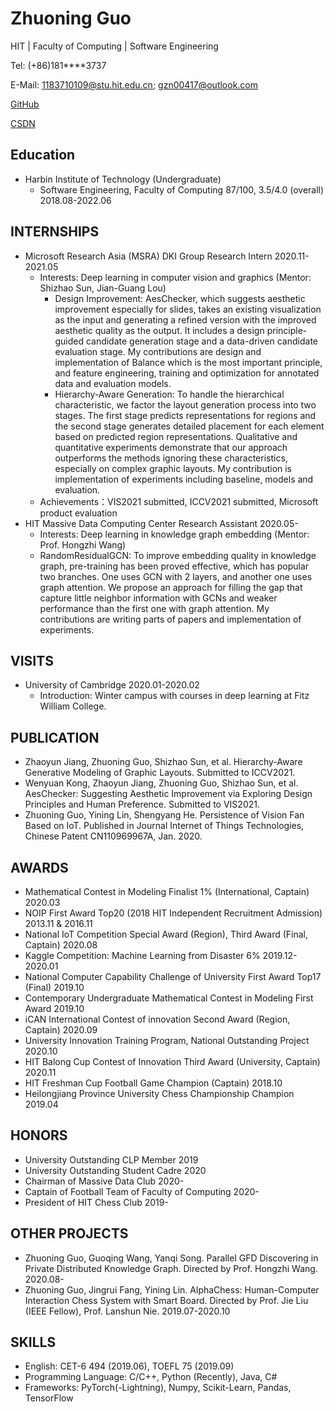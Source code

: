 # Zhuoning Guo

HIT | Faculty of Computing | Software Engineering

Tel: (+86)181\*\*\*\*3737

E-Mail: 1183710109@stu.hit.edu.cn; gzn00417@outlook.com

[GitHub](https://github.com/gzn00417)

[CSDN](https://blog.csdn.net/gzn00417)

## Education

-	Harbin Institute of Technology (Undergraduate)
	- Software Engineering, Faculty of Computing	87/100, 3.5/4.0 (overall)		2018.08-2022.06


## INTERNSHIPS
-	Microsoft Research Asia (MSRA) DKI Group Research Intern					2020.11-2021.05
	- Interests: Deep learning in computer vision and graphics (Mentor: Shizhao Sun, Jian-Guang Lou)
		- Design Improvement: AesChecker, which suggests aesthetic improvement especially for slides, takes an existing visualization as the input and generating a refined version with the improved aesthetic quality as the output. It includes a design principle-guided candidate generation stage and a data-driven candidate evaluation stage. My contributions are design and implementation of Balance which is the most important principle, and feature engineering, training and optimization for annotated data and evaluation models.
		- Hierarchy-Aware Generation: To handle the hierarchical characteristic, we factor the layout generation process into two stages. The first stage predicts representations for regions and the second stage generates detailed placement for each element based on predicted region representations. Qualitative and quantitative experiments demonstrate that our approach outperforms the methods ignoring these characteristics, especially on complex graphic layouts. My contribution is implementation of experiments including baseline, models and evaluation.
	- Achievements：VIS2021 submitted, ICCV2021 submitted, Microsoft product evaluation
-	HIT Massive Data Computing Center Research Assistant						2020.05-
	- Interests: Deep learning in knowledge graph embedding (Mentor: Prof. Hongzhi Wang)
	- RandomResidualGCN: To improve embedding quality in knowledge graph, pre-training has been proved effective, which has popular two branches. One uses GCN with 2 layers, and another one uses graph attention. We propose an approach for filling the gap that capture little neighbor information with GCNs and weaker performance than the first one with graph attention. My contributions are writing parts of papers and implementation of experiments.

## VISITS
-	University of Cambridge														2020.01-2020.02
	- Introduction: Winter campus with courses in deep learning at Fitz William College.

## PUBLICATION
-	Zhaoyun Jiang, Zhuoning Guo, Shizhao Sun, et al. Hierarchy-Aware Generative Modeling of Graphic Layouts. Submitted to ICCV2021.
-	Wenyuan Kong, Zhaoyun Jiang, Zhuoning Guo, Shizhao Sun, et al. AesChecker: Suggesting Aesthetic Improvement via Exploring Design Principles and Human Preference. Submitted to VIS2021.
-	Zhuoning Guo, Yining Lin, Shengyang He. Persistence of Vision Fan Based on IoT. Published in Journal Internet of Things Technologies, Chinese Patent CN110969967A, Jan. 2020.

## AWARDS
-	Mathematical Contest in Modeling Finalist 1% (International, Captain)				2020.03
-	NOIP First Award Top20 (2018 HIT Independent Recruitment Admission)				2013.11 & 2016.11
-	National IoT Competition Special Award (Region), Third Award (Final, Captain)		2020.08
-	Kaggle Competition: Machine Learning from Disaster 6%							2019.12-2020.01
-	National Computer Capability Challenge of University First Award Top17 (Final)		2019.10
-	Contemporary Undergraduate Mathematical Contest in Modeling First Award		2019.10
-	iCAN International Contest of innovation Second Award (Region, Captain)			2020.09
-	University Innovation Training Program, National Outstanding Project				2020.10
-	HIT Balong Cup Contest of Innovation Third Award (University, Captain)				2020.11
-	HIT Freshman Cup Football Game Champion (Captain)							2018.10
-	Heilongjiang Province University Chess Championship Champion					2019.04

## HONORS
-	University Outstanding CLP Member											2019
-	University Outstanding Student Cadre											2020
-	Chairman of Massive Data Club													2020-
-	Captain of Football Team of Faculty of Computing								2020-
-	President of HIT Chess Club													2019-

## OTHER PROJECTS
-	Zhuoning Guo, Guoqing Wang, Yanqi Song. Parallel GFD Discovering in Private Distributed Knowledge Graph. Directed by Prof. Hongzhi Wang.												2020.08-
-	Zhuoning Guo, Jingrui Fang, Yining Lin. AlphaChess: Human-Computer Interaction Chess System with Smart Board. Directed by Prof. Jie Liu (IEEE Fellow), Prof. Lanshun Nie.							2019.07-2020.10

## SKILLS
-	English: CET-6 494 (2019.06), TOEFL 75 (2019.09)
-	Programming Language: C/C++, Python (Recently), Java, C#
-	Frameworks: PyTorch(-Lightning), Numpy, Scikit-Learn, Pandas, TensorFlow
